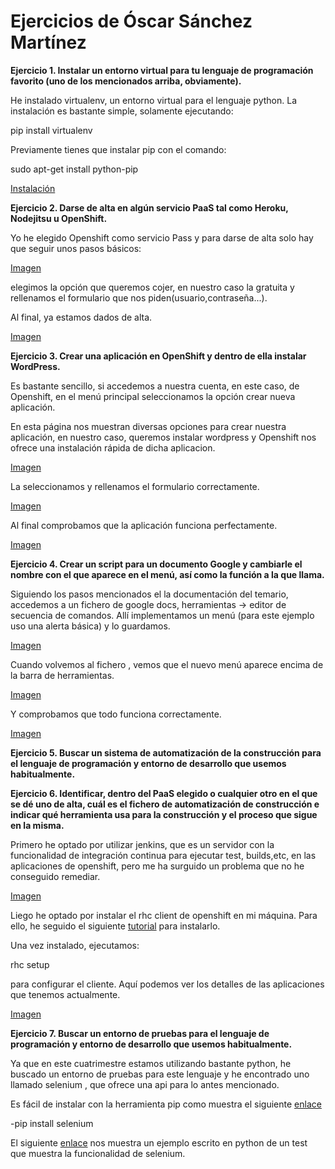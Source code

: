 # Ejercicios de Óscar Sánchez Martínez #

**Ejercicio 1.
Instalar un entorno virtual para tu lenguaje de programación favorito (uno de los mencionados arriba, obviamente).**

He instalado virtualenv, un entorno virtual para el lenguaje python.
La instalación es bastante simple, solamente ejecutando: 

pip install virtualenv

Previamente tienes que instalar pip con el comando:

sudo apt-get install python-pip

[Instalación](http://i.imgur.com/SjCaaDU.png)

**Ejercicio 2.
Darse de alta en algún servicio PaaS tal como Heroku, Nodejitsu u OpenShift.**

Yo he elegido Openshift como servicio Pass y para darse de alta solo hay que seguir unos pasos básicos:

[Imagen](http://i.imgur.com/mbpeRfd.jpg)

elegimos la opción que queremos cojer, en nuestro caso la gratuita y rellenamos el formulario que nos piden(usuario,contraseña...).

Al final, ya estamos dados de alta.

[Imagen](http://i.imgur.com/dLk4pLk.jpg)

**Ejercicio 3.
Crear una aplicación en OpenShift y dentro de ella instalar WordPress.**

Es bastante sencillo, si accedemos a nuestra cuenta, en este caso, de Openshift, en el menú principal seleccionamos la opción crear nueva aplicación.

En esta página nos muestran diversas opciones para crear nuestra aplicación, en nuestro caso, queremos instalar wordpress y Openshift nos ofrece una instalación rápida de dicha aplicacion.

[Imagen](http://i.imgur.com/PdniqYV.jpg)

La seleccionamos y rellenamos el formulario correctamente.

[Imagen](http://i.imgur.com/NZZQgKr.png)

Al final comprobamos que la aplicación funciona perfectamente.

[Imagen](http://i.imgur.com/cpo6MNV.jpg)

**Ejercicio 4.
Crear un script para un documento Google y cambiarle el nombre con el que aparece en el menú, así como la función a la que llama.**

Siguiendo los pasos mencionados el la documentación del temario, accedemos a un fichero de google docs, herramientas -> editor de secuencia de comandos. Allí implementamos un menú (para este ejemplo uso una alerta básica) y lo guardamos.

[Imagen](http://i.imgur.com/V8ZH6J7.jpg)

Cuando volvemos al fichero , vemos que el nuevo menú aparece encima de la barra de herramientas.

[Imagen](http://i.imgur.com/oFfqomO.jpg)

Y comprobamos que todo funciona correctamente.

[Imagen](http://i.imgur.com/RpOWrZl.jpg)

**Ejercicio 5.
Buscar un sistema de automatización de la construcción para el lenguaje de programación y entorno de desarrollo que usemos habitualmente.**

**Ejercicio 6.
Identificar, dentro del PaaS elegido o cualquier otro en el que se dé uno de alta, cuál es el fichero de automatización de construcción e indicar qué herramienta usa para la construcción y el proceso que sigue en la misma.**

Primero he optado por utilizar jenkins, que es un servidor con la funcionalidad de integración continua para ejecutar test, builds,etc, en las aplicaciones de openshift, pero me ha surguido un problema que no he conseguido remediar.

[Imagen](http://i.imgur.com/Sqdrgif.jpg)

Liego he optado por instalar el rhc client de openshift en mi máquina. Para ello, he seguido el siguiente [tutorial](https://developers.openshift.com/en/getting-started-client-tools.html) para instalarlo.

Una vez instalado, ejecutamos:

rhc setup

para configurar el cliente. Aquí podemos ver los detalles de las aplicaciones que tenemos actualmente.

[Imagen](http://i.imgur.com/QXNFC9v.jpg)


**Ejercicio 7.
Buscar un entorno de pruebas para el lenguaje de programación y entorno de desarrollo que usemos habitualmente.**

Ya que en este cuatrimestre estamos utilizando bastante python, he buscado un entorno de pruebas para este lenguaje y he encontrado uno llamado selenium , que ofrece una api para lo antes mencionado.

Es fácil de instalar con la herramienta pip como muestra el siguiente [enlace](http://selenium-python.readthedocs.org/en/latest/installation.html)

-pip install selenium

El siguiente [enlace](http://selenium-python.readthedocs.org/en/latest/getting-started.html) nos muestra un ejemplo escrito en python de un test que muestra la funcionalidad de selenium.

